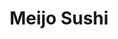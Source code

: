 ---
layout: place
title: "Meijo Sushi"
permalink: /california/imperial-beach/meijo-sushi.html
stateAbbr: CA
stateName: California
cityName: Imperial Beach
seo:
  name: "Meijo Sushi"
  type: Restaurant
  links: http://meijosushi.weebly.com/
description: "Meijo Sushi serves delicious sushi in Imperial Beach, California. Try fresh Japanese dishes for a great dining experience. "
place_id: ChIJEzfcXllM2YARYH9rZc43ndg
photos:
  - name: >-
      places/ChIJEzfcXllM2YARYH9rZc43ndg/photos/AeeoHcIJD7EB1Vt0OP-hhKEhgtu3vZPXSNI7S40ZLByJ2DsybqSP5WMq_0yrebHFFanEma9d6W6owYvPxPCw4XrVlwDT1rk06dV7bm7dw4Tf84ZLn3ilMrgvhFOV1flVftmdfMWx3bJABlfECOpLB3RQThOb-ScE_jTNHr7jdyp7bZ2TyzL9-bv0EI7dnVOpR7ZvDvW8a9CGQjnrMbTRYC8nwxAvtu8yaaT2vNoUDOMQRueLVQMdGDomPEdLmKXdUvKgNmDOTZoG-cNyMBSmqaJPNF695p09M-8rAMh6Sp9P2SICRtjk4YkLKUpHoE8qrrW8iJ8IBU2sKRSxVMPsawJ7Tf6y-xQClMawkg90_Q_Qqpj_cRReqxwhaJ7PjTWBSB82VkaVBgfyDQqM3-rxCCwV3RddsRbzSFuDk1rKna_z1ec
    widthPx: 4032
    heightPx: 1960
    authorAttributions:
      - displayName: Christy
        uri: https://maps.google.com/maps/contrib/114786986477074493312
        photoUri: >-
          https://lh3.googleusercontent.com/a-/ALV-UjUlDXJD7_3BjwD3yNjPJRiKztG62fLdoDVFLpkgPgNUcHkTp6VemQ=s100-p-k-no-mo
    flagContentUri: >-
      https://www.google.com/local/imagery/report/?cb_client=maps_api_places.places_api&image_key=!1e10!2sCIHM0ogKEICAgID4yozhKQ&hl=en-US
    googleMapsUri: >-
      https://www.google.com/maps/place//data=!3m4!1e2!3m2!1sCIHM0ogKEICAgID4yozhKQ!2e10!4m2!3m1!1s0x80d94c595edc3713:0xd89d37ce656b7f60
  - name: >-
      places/ChIJEzfcXllM2YARYH9rZc43ndg/photos/AeeoHcJH62uHBgKaUf_0UjAikTkjt_cbc1bdeLH-PL9uq3P9i7hwwPlMBrekb82pMQRrk8DFVSUTfP7NbwCbtcA2pTbzbEO5Sk_CS0U6TKOjnbpuekN2hr_WDBePXB5rbpNCMIt6URE3CRet65W-8sYFOkH0D1uf8lINGHTSySMojdMI0QJU8d7HYxJWXNjGa1XZZnfFmLbXg9yciiI7Bq9lAES7Vgl1p0Ejnaj27p82D5M9sZ3Tqw3CatxnXq2DagT0vQMKp1Ci0esgfrcPZcRYoONpCTAyflPHecbBvJNlbeoRvA
    widthPx: 3437
    heightPx: 2821
    authorAttributions:
      - displayName: Meijo Sushi
        uri: https://maps.google.com/maps/contrib/113309325325093075521
        photoUri: >-
          https://lh3.googleusercontent.com/a/ACg8ocKsN8c7uohN9O0emoWRatlfCMx9nlRI59WpXDNGFdJFzoSZKQ=s100-p-k-no-mo
    flagContentUri: >-
      https://www.google.com/local/imagery/report/?cb_client=maps_api_places.places_api&image_key=!1e10!2sAF1QipNSo5v356GHf3Mu8EbZMtKVLl0aZhqW4pg6f0vC&hl=en-US
    googleMapsUri: >-
      https://www.google.com/maps/place//data=!3m4!1e2!3m2!1sAF1QipNSo5v356GHf3Mu8EbZMtKVLl0aZhqW4pg6f0vC!2e10!4m2!3m1!1s0x80d94c595edc3713:0xd89d37ce656b7f60
  - name: >-
      places/ChIJEzfcXllM2YARYH9rZc43ndg/photos/AeeoHcJI2_qYmDoOdaWJZsSg5S3Il51PxAUr3nRHJBwRVZG6GSn8jLnFaiUPhJhCIv2S17SbYUqVTAbDLr1C3OTSUr6cjO70nEFRqJApC5Tr-RHnD2DSbozskU0_W0xAzk0pTxoZO36rw1ywUnxXl0nu0q6omuv7MLVwgYKqx2bDW-VdRJ0xVIN8SW4OBBrnmBoVBvPh1R4zT7thKyuDugjddj51IHBCnYFMeCHJms9y4nUoujwzkrVhTB0KMgCG1fgTNhQkmBysa9DEuD2Z4w-lCin4JCte-q9YO4w-LKipNnKPS6SvWD_8FtXr3VhmY0QSTtBLKYM2P2DWu77H0-DKqyseX_Q6hoL-PNr8cMdW3NT5nwUXI9DviPm2NXbUAcnkArQ8gUQ0sq7d-fF0Eb0MhnmJlAF8umQEsW0CX8rbtKcrpj1q
    widthPx: 3024
    heightPx: 4032
    authorAttributions:
      - displayName: Miguel Alvarez
        uri: https://maps.google.com/maps/contrib/115827547284069614065
        photoUri: >-
          https://lh3.googleusercontent.com/a-/ALV-UjWgnhhfmgj_GoxMo9mfsB5Jcw3jSt1cUHgrXdMCLisxsJXZA-WU=s100-p-k-no-mo
    flagContentUri: >-
      https://www.google.com/local/imagery/report/?cb_client=maps_api_places.places_api&image_key=!1e10!2sCIHM0ogKEICAgICvx7SonwE&hl=en-US
    googleMapsUri: >-
      https://www.google.com/maps/place//data=!3m4!1e2!3m2!1sCIHM0ogKEICAgICvx7SonwE!2e10!4m2!3m1!1s0x80d94c595edc3713:0xd89d37ce656b7f60
  - name: >-
      places/ChIJEzfcXllM2YARYH9rZc43ndg/photos/AeeoHcLZOllKMRb8UBhWmINR2Urqwo3KQY9a4J3U_aBPonjenXaOanYYnSuQGtVjo6l0kttcC15CRN0Y7KWIvI3xQDnvpsHfgWFx16b7BXM512QdfsG82DMR-Q0M5haEtd0l_ecl_cZPBo_diBLseGi7bsuPN8pOeUbw520SF3FdEmdRpG5rQQhTnumc6ND2ZV8B0BNxm4-bLCrZQbxEF22TYC1z66LVVhsBygPBBDIUMKVDbf_mfKv9nvf8iNBQdm_TDn6vL93ES7LFixEKzyIPn1LHvuBfcBrQvTb9yJygQ8K21SawtWzM8JbRr_G4cCxi7Sgj316k1AAf0lXiQFHRKyfE9i1BQbIUXvYanwSSkFlEuHXEOiN6W6_T8xeZEEYgY4ycQqRCM9A8H78hmXcuqXG6Cnk69SSELj4f1YgE3UxWzs0
    widthPx: 3024
    heightPx: 4032
    authorAttributions:
      - displayName: Miguel Alvarez
        uri: https://maps.google.com/maps/contrib/115827547284069614065
        photoUri: >-
          https://lh3.googleusercontent.com/a-/ALV-UjWgnhhfmgj_GoxMo9mfsB5Jcw3jSt1cUHgrXdMCLisxsJXZA-WU=s100-p-k-no-mo
    flagContentUri: >-
      https://www.google.com/local/imagery/report/?cb_client=maps_api_places.places_api&image_key=!1e10!2sCIHM0ogKEICAgICvx7So7wE&hl=en-US
    googleMapsUri: >-
      https://www.google.com/maps/place//data=!3m4!1e2!3m2!1sCIHM0ogKEICAgICvx7So7wE!2e10!4m2!3m1!1s0x80d94c595edc3713:0xd89d37ce656b7f60
  - name: >-
      places/ChIJEzfcXllM2YARYH9rZc43ndg/photos/AeeoHcLI6TsYet5KPngXurgb44J9EEV5vsI6oPHrKXV07BbO_kh7dwuOL9N5cV46XOkmGfPJY_UFdiH9ld5GYSTGpt3wGrJO_5CAI9YyPQZZ0bZvSDSCq8TjkBKh-6l0gBlmoaBfZcupPeROV9BwE8rHaAiHx27n-5OgdDGeMXy_S7vZ7kpFFHhQK_-uDRgGuu6ubKx_UDkP7eIkBAtikb4ZQo_dbWEiuc6WefGPZOSw8kQesUBDQzp8RtXd90H96UyXFAkmtkm0Suai7dy8-pxxUK5_TJTIPyQO8zQEdHkmNd1Z2Mq3fsGAQbD3axm6vU24vnMdLDhi8oeDZxClIia9opCiZtfoBEom0CxNVh0ZAYOGj8j2tpQunLEU2dNSeIJHYMI_KW6TvqfLQTpSWOuMGQHsYFCKMcw1m2uTkP91GXBp-hky
    widthPx: 4000
    heightPx: 3000
    authorAttributions:
      - displayName: Kristine Rodriguez
        uri: https://maps.google.com/maps/contrib/100706746049716984854
        photoUri: >-
          https://lh3.googleusercontent.com/a-/ALV-UjVikpYcajPoiFTCTVyvI2X8nU7qn06nlmEnykr1uKfQX077XXZM=s100-p-k-no-mo
    flagContentUri: >-
      https://www.google.com/local/imagery/report/?cb_client=maps_api_places.places_api&image_key=!1e10!2sCIHM0ogKEICAgICv2O7ftwE&hl=en-US
    googleMapsUri: >-
      https://www.google.com/maps/place//data=!3m4!1e2!3m2!1sCIHM0ogKEICAgICv2O7ftwE!2e10!4m2!3m1!1s0x80d94c595edc3713:0xd89d37ce656b7f60
  - name: >-
      places/ChIJEzfcXllM2YARYH9rZc43ndg/photos/AeeoHcKPmrxse57lCQzEBOKMP6TjtPUe7vbHYNizWZwTelO-IyRmHE3BYv2fmWkTKVk9mQd_6ANNTtvGXs6pzJlbuZX61vlC6zvVuxLMUZ4gAjvhYRuliEmySfhfL2j9koE7LChp_ffv1BJm-AvSWZzwQG98Gv01pLM55MlRdoJFWiUgNfjAd7Pz91g_WuOoOlQfFvqkkLtHbPa81QcSq10ss4MNAoGUxsXyV0dEOcgl7nwHajaRPvl_jP0pnnrpa3S3YkDTaM9fLlIw3CUR-iKIoHClCqbwYfucyTzHeTCEwaeBOZyj37yCzfTbM5s68f-_-mgo-pFzE3tsxY_gQbggLchjgQS_Xg_izSmYU0I6ibftIlG_9rzrXjvB0pm161e2sI0nXM5ue9CiHvD-ja2YGWG_kNnOwwp0lluP-ucw1PU
    widthPx: 3024
    heightPx: 4032
    authorAttributions:
      - displayName: Mikayla Hoffower
        uri: https://maps.google.com/maps/contrib/110860509718854687567
        photoUri: >-
          https://lh3.googleusercontent.com/a/ACg8ocI5z0zWVNSvygZVHEuue2gTWR5KWt_O52UykpeffV9zyzLmkg=s100-p-k-no-mo
    flagContentUri: >-
      https://www.google.com/local/imagery/report/?cb_client=maps_api_places.places_api&image_key=!1e10!2sCIHM0ogKEICAgIDvwcChDg&hl=en-US
    googleMapsUri: >-
      https://www.google.com/maps/place//data=!3m4!1e2!3m2!1sCIHM0ogKEICAgIDvwcChDg!2e10!4m2!3m1!1s0x80d94c595edc3713:0xd89d37ce656b7f60
  - name: >-
      places/ChIJEzfcXllM2YARYH9rZc43ndg/photos/AeeoHcKQ0K19EOhSUnt2FlNOYEQZW9imD1-qAeraHc3lTvGGDqePztQrVC91VSQUVbC9UtLfKD8iDq8onvMbUEwMyq5zhl1c2qZLU5ucD2JtL5gQKqrnYucyGt1-sHPtUFYy-mxfPHpcFeq8yd2UYswgx9SoI_1yHjsoxDaiivR0iiLyzkgwAxywG9LlUriXHyV_Vcb2AIOJpdoaF4PyJc5y0qEnNbmYN8Rk9zxVe4U0kjNQBwW9tcyjkZhTr-4oSQxLZLD-lUR3YRYn1inb4eYHHmhBMj67uglBHtmNEgejJ1Oqq807mTg3eGDItLfm4tn11HYg4CXKAxv-OYfyo6bnTN3TRsWHJc0QoGR0luFforQPLfAwFIE6F1GEgDaafzAuextFyWrfePkRM0Gb4S9alqXkJJzrfnBTagJtWWH9Cb9zAA
    widthPx: 3024
    heightPx: 4032
    authorAttributions:
      - displayName: Joshua Priebe
        uri: https://maps.google.com/maps/contrib/105801871072704639189
        photoUri: >-
          https://lh3.googleusercontent.com/a-/ALV-UjUm24qtc8GJ58hiBOKRu83FrkhRBBEa8Lheso8tCJlocs-XerFiHg=s100-p-k-no-mo
    flagContentUri: >-
      https://www.google.com/local/imagery/report/?cb_client=maps_api_places.places_api&image_key=!1e10!2sCIHM0ogKEICAgIDp7J_4DQ&hl=en-US
    googleMapsUri: >-
      https://www.google.com/maps/place//data=!3m4!1e2!3m2!1sCIHM0ogKEICAgIDp7J_4DQ!2e10!4m2!3m1!1s0x80d94c595edc3713:0xd89d37ce656b7f60
  - name: >-
      places/ChIJEzfcXllM2YARYH9rZc43ndg/photos/AeeoHcLUO7aPhc-jTZ2mpg3VwCcnBUS0_keOF2N-L-arfY5wuXoSsuzThQYoetuCgRMaIhdpkl6moPOD59tU1N0wABatXyGpyMfJBoI3Zw-gxKh_sODh6q4CxF1x7Q8sfJeceVMts3t_uRJ7fDmj3SJ6WmsKP3qz2KlnIHYQTmq1e1GPnndoUO_wSNjF00wHsurxqrgv98k8pbmtkDhxFCjk6ZV4EshQp95gh9RsEkN0aa1rOd8zwK1V3eFAgswQGc7DAfHN0aMhhhjlTCGJjerz2jzOIw5Wh1Ohx3OdW3fSnQBJLOa9vhi7qBETr5pjfviYYvDFx0KbvJq2gdpt4RxM9SukYUCskbv7eVsKUcPb0g9mcdoPXVKC7Wge9g5sFW9P5SOzIjFIw3iZFhpGXh3knOnLwPOwhJPA4VKjHTOcuJmRqg
    widthPx: 3072
    heightPx: 4080
    authorAttributions:
      - displayName: Jessica Kingsley
        uri: https://maps.google.com/maps/contrib/107450862756914125731
        photoUri: >-
          https://lh3.googleusercontent.com/a/ACg8ocIhXgJn6W3UXS7TANxBS9aausZ1GCgvDbF0pSWhzskFcSdXYw=s100-p-k-no-mo
    flagContentUri: >-
      https://www.google.com/local/imagery/report/?cb_client=maps_api_places.places_api&image_key=!1e10!2sCIHM0ogKEICAgIDTury7Ig&hl=en-US
    googleMapsUri: >-
      https://www.google.com/maps/place//data=!3m4!1e2!3m2!1sCIHM0ogKEICAgIDTury7Ig!2e10!4m2!3m1!1s0x80d94c595edc3713:0xd89d37ce656b7f60
  - name: >-
      places/ChIJEzfcXllM2YARYH9rZc43ndg/photos/AeeoHcKgcnUCtAvY3oeuBqD4TRTHxwThi64V625di8owy5-_DVQwdDXs-qRHSLxYP6g_Aqo6QgzCjrAbqa1bd1JHh8LdVIN1yfWd5fsyRKCawGpRvmCL8Noitnu0pt9doA8YBI7fPqpt7-BR_hUtjQi1EZKFYioIZNdLMmGJ8h3RI1yqolalLsNMI9uXF7-WXmNSP11IkSig4ptJErJsC7ERbUKVQUVv7QcF41V7Y3yRZidEHgjL343pOy0eDAM1d9HD1ZnZVgKmGK_KdmOJRX9D3cPjzmGARvguWEGNwd-Sy_drDKCCFBz8p5Iwv-6jWNO3BZk-mYFl6YSMGDnScfq2qOLvHhWptCKgvCmvpG_iYjKxCbyiDwlqkW0jTec_WSjnXMj0T-Qswn46zFFnS-jBAXirPTa5963wBmc0KmcY5N3nrg
    widthPx: 3024
    heightPx: 4032
    authorAttributions:
      - displayName: Miguel Alvarez
        uri: https://maps.google.com/maps/contrib/115827547284069614065
        photoUri: >-
          https://lh3.googleusercontent.com/a-/ALV-UjWgnhhfmgj_GoxMo9mfsB5Jcw3jSt1cUHgrXdMCLisxsJXZA-WU=s100-p-k-no-mo
    flagContentUri: >-
      https://www.google.com/local/imagery/report/?cb_client=maps_api_places.places_api&image_key=!1e10!2sCIHM0ogKEICAgICvx7SoXw&hl=en-US
    googleMapsUri: >-
      https://www.google.com/maps/place//data=!3m4!1e2!3m2!1sCIHM0ogKEICAgICvx7SoXw!2e10!4m2!3m1!1s0x80d94c595edc3713:0xd89d37ce656b7f60
  - name: >-
      places/ChIJEzfcXllM2YARYH9rZc43ndg/photos/AeeoHcIkQeEZ6WhYT3-x3FZzh150MYFnpRGTO9RqovaK1hU-bqVE-rWnyl0TfEuOHMMZBO70waDSRtIgMM7Lx0AHmmNM089m-94TxXaw6plLrONYZx1_kJAPlDFtIqRUuD6tTuiTV6yO6RiQdfccnbTBgU5Zn0yDh2edqFZ1SZSWmbHhJLyIiWKYDvmFx07DeVXC5KsHx07-rhHW6ZkkbvHV3mvYw_dlQb5FqB5JgNi66ZnfLpHKW-48bSTZ70zmkYqqKmOf4hmtEAFIv1VOxvCY7sszKtuWxsa7zNezFMZf_s90KrKfNppSfrhsVHnlZJUPF2Ad_6TuFq9ovxcNFxZ1iLbF1G8BNhqprs0KjOs8Zf7c3DfmzhnBus8Llkn47p5JcBrN2dpec36P3qUQhcWluruqHlyKYn4q-d37dOBn4xLpxpcz
    widthPx: 4032
    heightPx: 3024
    authorAttributions:
      - displayName: Michelle Edlin
        uri: https://maps.google.com/maps/contrib/111332224582365348811
        photoUri: >-
          https://lh3.googleusercontent.com/a/ACg8ocKuvoGDAQIGO8vKU2MXx04_kifUwMEGMB1bn4L6VUl5Bh00ZQ=s100-p-k-no-mo
    flagContentUri: >-
      https://www.google.com/local/imagery/report/?cb_client=maps_api_places.places_api&image_key=!1e10!2sCIHM0ogKEICAgIDEuN3NxwE&hl=en-US
    googleMapsUri: >-
      https://www.google.com/maps/place//data=!3m4!1e2!3m2!1sCIHM0ogKEICAgIDEuN3NxwE!2e10!4m2!3m1!1s0x80d94c595edc3713:0xd89d37ce656b7f60
address: '600 Palm Ave #108-9, Imperial Beach, CA 91932, USA'
street: '600 Palm Ave #108-9'
city: Imperial Beach
state: CA
zip: '91932'
country: USA
neighborhood: null
latitude: '32.585597'
longitude: '-117.120599'
accessibility_options:
  wheelchairAccessibleParking: true
  wheelchairAccessibleEntrance: true
  wheelchairAccessibleRestroom: true
  wheelchairAccessibleSeating: true
business_status: OPERATIONAL
name: Meijo Sushi
google_maps_links:
  directionsUri: >-
    https://www.google.com/maps/dir//''/data=!4m7!4m6!1m1!4e2!1m2!1m1!1s0x80d94c595edc3713:0xd89d37ce656b7f60!3e0
  placeUri: https://maps.google.com/?cid=15608693243140341600
  writeAReviewUri: >-
    https://www.google.com/maps/place//data=!4m3!3m2!1s0x80d94c595edc3713:0xd89d37ce656b7f60!12e1
  reviewsUri: >-
    https://www.google.com/maps/place//data=!4m4!3m3!1s0x80d94c595edc3713:0xd89d37ce656b7f60!9m1!1b1
  photosUri: >-
    https://www.google.com/maps/place//data=!4m3!3m2!1s0x80d94c595edc3713:0xd89d37ce656b7f60!10e5
primary_type: Sushi Restaurant
opening_hours:
  regular: null
  current: null
secondary_opening_hours:
  regular:
    weekdayDescriptions: null
    type: null
  current:
    weekdayDescriptions: null
    type: null
phone: (619) 429-4373
price_level: PRICE_LEVEL_MODERATE
price_range: null
rating: '4.5'
rating_count: 574
website: http://meijosushi.weebly.com/
reviews: null
parking_options: null
payment_options: null
allow_dogs: null
curbside_pickup: null
delivery: null
dine_in: null
good_for_children: null
good_for_groups: null
good_for_sports: null
live_music: null
menu_for_children: null
outdoor_seating: null
reservable: null
restroom: null
serves_beer: null
serves_breakfast: null
serves_brunch: null
serves_cocktails: null
serves_coffee: null
serves_dinner: null
serves_dessert: null
serves_lunch: null
serves_vegetarian_food: null
serves_wine: null
takeout: null
summary: null

---